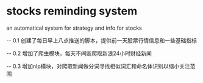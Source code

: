 # stocks reminding system
 an automatical system for strategy and info for stocks

-- 0.1 创建了每日早上八点推送的脚本，提供前一天股票行情信息和一些基础指标

-- 0.2 增加了爬虫模块，每天不间断爬取新浪24小时财经新闻

-- 0.3 增加nlp模块，对爬取新闻做分词寻找相似词汇和命名体识别以缩小关注范围